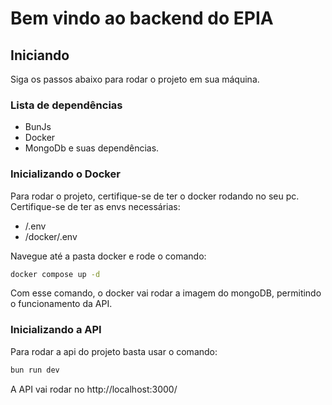 # Bem vindo ao backend do EPIA

## Iniciando
Siga os passos abaixo para rodar o projeto em sua máquina.

### Lista de dependências
- BunJs
- Docker
- MongoDb e suas dependências.

### Inicializando o Docker
Para rodar o projeto, certifique-se de ter o docker rodando no seu pc.
Certifique-se de ter as envs necessárias: 
- /.env
- /docker/.env

Navegue até a pasta docker e rode o comando:
```bash
docker compose up -d
```
Com esse comando, o docker vai rodar a imagem do mongoDB, permitindo o funcionamento da API.

### Inicializando a API
Para rodar a api do projeto basta usar o comando:
```bash
bun run dev
```
A API vai rodar no http://localhost:3000/
